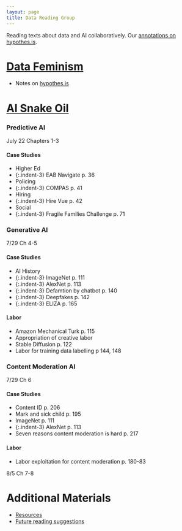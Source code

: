 ```yaml
---
layout: page
title: Data Reading Group
---
```

Reading texts about data and AI collaboratively.
Our [annotations on hypothes.is](https://hypothes.is/groups/4bnqzdi7/data-reading-group).

# [Data Feminism](https://data-feminism.mitpress.mit.edu/)
- Notes on [hypothes.is](https://hypothes.is/groups/4bnqzdi7/data-reading-group)<br>

# [AI Snake Oil](https://www.aisnakeoil.com/)

### Predictive AI
July 22 Chapters 1-3
#### Case Studies
- Higher Ed
- {:.indent-3} EAB Navigate p. 36
- Policing
- {:.indent-3} COMPAS p. 41
- Hiring
- {:.indent-3} Hire Vue p. 42
- Social
- {:.indent-3} Fragile Families Challenge p. 71

### Generative AI
7/29 Ch 4-5
#### Case Studies
- AI History
- {:.indent-3} ImageNet p. 111
- {:.indent-3} AlexNet p. 113
- {:.indent-3} Defamtion by chatbot p. 140
- {:.indent-3} Deepfakes p. 142
- {:.indent-3} ELIZA p. 165

#### Labor
- Amazon Mechanical Turk p. 115
- Appropriation of creative labor
- Stable Diffusion p. 122
- Labor for training data labelling p 144, 148

### Content Moderation AI
7/29 Ch 6
#### Case Studies
- Content ID p. 206
- Mark and sick child p. 195
- ImageNet p. 111
- {:.indent-3} AlexNet p. 113
- Seven reasons content moderation is hard p. 217

#### Labor
- Labor exploitation for content moderation p. 180-83


8/5 Ch 7-8

# Additional Materials
- [Resources](https://ylimem.github.io/ed/resources)
- [Future reading suggestions](https://livejohnshopkins-my.sharepoint.com/:x:/g/personal/emcginn5_jh_edu/Ed8MTOIWqpZBg66fLKKjuBsBGDQoxONAcEc3PHqN3TdKjg)
